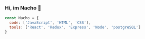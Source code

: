 ### Hi, im Nacho 👋

```js
const Nacho = {
  code: ['JavaScript', 'HTML', 'CSS'],
  tools: ['React', 'Redux', 'Express', 'Node', 'postgreSQL']
}
```

